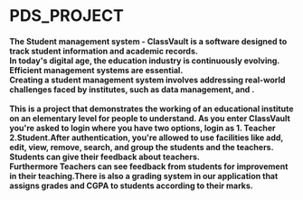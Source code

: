 # PDS_PROJECT
#### The Student management system - ClassVault is a software designed to track student information and academic records.<br>In today's digital age, the education industry is continuously evolving. Efficient management systems are essential.<br>Creating a student management system involves addressing real-world challenges faced by institutes, such as data management, and             . <br><br>This is a project that demonstrates the working of an educational institute on an elementary level for people to understand. As you enter ClassVault you're asked to login where you have two options, login as 1. Teacher 2.Student.After authentication, you're allowed to use facilities like add, edit, view, remove, search, and group the students and the teachers. Students can give their feedback about teachers.<br> Furthermore Teachers can see feedback from students for improvement in their teaching.There is also a grading system in our application that assigns grades and CGPA to students according to their marks.
